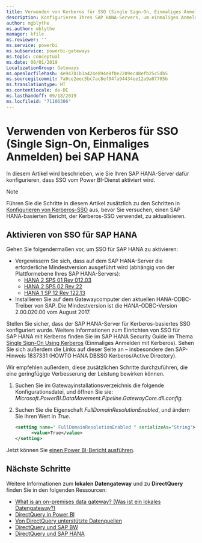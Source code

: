 ```yaml
---
title: Verwenden von Kerberos für SSO (Single Sign-On, Einmaliges Anmelden) bei SAP HANA
description: Konfigurieren Ihres SAP HANA-Servers, um einmaliges Anmelden vom Power BI-Dienst zu aktivieren
author: mgblythe
ms.author: mblythe
manager: kfile
ms.reviewer: ''
ms.service: powerbi
ms.subservice: powerbi-gateways
ms.topic: conceptual
ms.date: 08/01/2019
LocalizationGroup: Gateways
ms.openlocfilehash: 4e94781b3a424e894e0f0e2209ec48efb25c5db5
ms.sourcegitcommit: 7a0ce2eec5bc7ac8ef94fa94434ee12a9a07705b
ms.translationtype: HT
ms.contentlocale: de-DE
ms.lasthandoff: 09/18/2019
ms.locfileid: "71106306"
---
```

# <a name="use-kerberos-for-single-sign-on-sso-to-sap-hana"></a>Verwenden von Kerberos für SSO (Single Sign-On, Einmaliges Anmelden) bei SAP HANA

In diesem Artikel wird beschrieben, wie Sie Ihren SAP HANA-Server dafür konfigurieren, dass SSO vom Power BI-Dienst aktiviert wird.

> [!NOTE]
> Führen Sie die Schritte in diesem Artikel zusätzlich zu den Schritten in [Konfigurieren von Kerberos-SSO](service-gateway-sso-kerberos.md) aus, bevor Sie versuchen, einen SAP HANA-basierten Bericht, der Kerberos-SSO verwendet, zu aktualisieren.

## <a name="enable-sso-for-sap-hana"></a>Aktivieren von SSO für SAP HANA

Gehen Sie folgendermaßen vor, um SSO für SAP HANA zu aktivieren:

* Vergewissern Sie sich, dass auf dem SAP HANA-Server die erforderliche Mindestversion ausgeführt wird (abhängig von der Plattformebene Ihres SAP HANA-Servers):
  * [HANA 2 SPS 01 Rev 012.03](https://launchpad.support.sap.com/#/notes/2557386)
  * [HANA 2 SPS 02 Rev 22](https://launchpad.support.sap.com/#/notes/2547324)
  * [HANA 1 SP 12 Rev 122.13](https://launchpad.support.sap.com/#/notes/2528439)
* Installieren Sie auf dem Gatewaycomputer den aktuellen HANA-ODBC-Treiber von SAP.  Die Mindestversion ist die HANA-ODBC-Version 2.00.020.00 vom August 2017.

Stellen Sie sicher, dass der SAP HANA-Server für Kerberos-basiertes SSO konfiguriert wurde. Weitere Informationen zum Einrichten von SSO für SAP HANA mit Kerberos finden Sie im SAP HANA Security Guide im Thema [Single Sign-On Using Kerberos](https://help.sap.com/viewer/b3ee5778bc2e4a089d3299b82ec762a7/2.0.03/1885fad82df943c2a1974f5da0eed66d.html) (Einmaliges Anmelden mit Kerberos). Sehen Sie sich außerdem die Links auf dieser Seite an – insbesondere den SAP-Hinweis 1837331 (HOWTO HANA DBSSO Kerberos/Active Directory).

Wir empfehlen außerdem, diese zusätzlichen Schritte durchzuführen, die eine geringfügige Verbesserung der Leistung bewirken können.

1. Suchen Sie im Gatewayinstallationsverzeichnis die folgende Konfigurationsdatei, und öffnen Sie sie: *Microsoft.PowerBI.DataMovement.Pipeline.GatewayCore.dll.config*.

2. Suchen Sie die Eigenschaft *FullDomainResolutionEnabled*, und ändern Sie ihren Wert in *True*.

    ```xml
    <setting name=" FullDomainResolutionEnabled " serializeAs="String">
          <value>True</value>
    </setting>
    ```

Jetzt können Sie [einen Power BI-Bericht ausführen](service-gateway-sso-kerberos.md#run-a-power-bi-report).

## <a name="next-steps"></a>Nächste Schritte

Weitere Informationen zum **lokalen Datengateway** und zu **DirectQuery** finden Sie in den folgenden Ressourcen:

* [What is an on-premises data gateway? (Was ist ein lokales Datengateway?)](/data-integration/gateway/service-gateway-getting-started)
* [DirectQuery in Power BI](desktop-directquery-about.md)
* [Von DirectQuery unterstützte Datenquellen](desktop-directquery-data-sources.md)
* [DirectQuery und SAP BW](desktop-directquery-sap-bw.md)
* [DirectQuery und SAP HANA](desktop-directquery-sap-hana.md)
